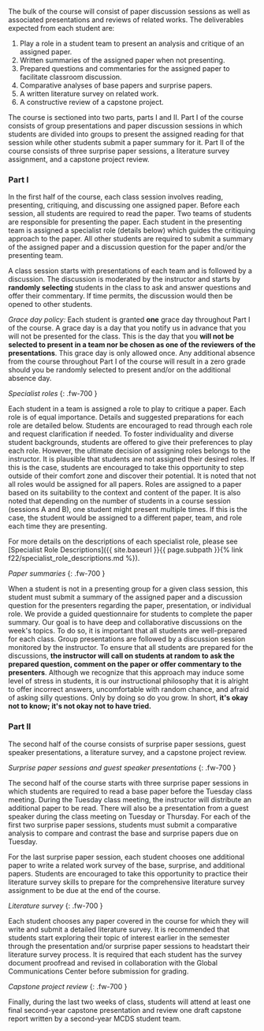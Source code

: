 The bulk of the course will consist of paper discussion sessions as well as associated presentations and reviews of related works. The deliverables expected from each student are:

1. Play a role in a student team to present an analysis and critique of an assigned paper.
2. Written summaries of the assigned paper when not presenting.
3. Prepared questions and commentaries for the assigned paper to facilitate classroom discussion.
4. Comparative analyses of base papers and surprise papers.
5. A written literature survey on related work.
6. A constructive review of a capstone project.

The course is sectioned into two parts, parts I and II. Part I of the course consists of group presentations and paper discussion sessions in which students are divided into groups to present the assigned reading for that session while other students submit a paper summary for it. Part II of the course consists of three surprise paper sessions, a literature survey assignment, and a capstone project review.

### Part I
	
In the first half of the course, each class session involves reading, presenting, critiquing, and discussing one assigned paper. Before each session, all students are required to read the paper. Two teams of students are responsible for presenting the paper. Each student in the presenting team is assigned a specialist role (details below) which guides the critiquing approach to the paper. All other students are required to submit a summary of the assigned paper and a discussion question for the paper and/or the presenting team.

A class session starts with presentations of each team and is followed by a discussion. The discussion is moderated by the instructor and starts by **randomly selecting** students in the class to ask and answer questions and offer their commentary. If time permits, the discussion would then be opened to other students.

*Grace day policy:* Each student is granted **one** grace day throughout Part I of the course. A grace day is a day that you notify us in advance that you will not be presented for the class. This is the day that you **will not be selected to present in a team nor be chosen as one of the reviewers of the presentations**. This grace day is only allowed once. Any additional absence from the course throughout Part I of the course will result in a zero grade should you be randomly selected to present and/or on the additional absence day. 

_Specialist roles_
{: .fw-700 }

Each student in a team is assigned a role to play to critique a paper. Each role is of equal importance. Details and suggested preparations for each role are detailed below. Students are encouraged to read through each role and request clarification if needed. To foster individuality and diverse student backgrounds, students are offered to give their preferences to play each role. However, the ultimate decision of assigning roles belongs to the instructor. It is plausible that students are not assigned their desired roles. If this is the case, students are encouraged to take this opportunity to step outside of their comfort zone and discover their potential. It is noted that not all roles would be assigned for all papers. Roles are assigned to a paper based on its suitability to the context and content of the paper. It is also noted that depending on the number of students in a course session (sessions A and B), one student might present multiple times. If this is the case, the student would be assigned to a different paper, team, and role each time they are presenting.

For more details on the descriptions of each specialist role, please see [Specialist Role Descriptions]({{ site.baseurl }}{{ page.subpath }}{% link f22/specialist_role_descriptions.md %}).

_Paper summaries_
{: .fw-700 }
	
When a student is not in a presenting group for a given class session, this student must submit a summary of the assigned paper and a discussion question for the presenters regarding the paper, presentation, or individual role. We provide a guided questionnaire for students to complete the paper summary. Our goal is to have deep and collaborative discussions on the week's topics. To do so, it is important that all students are well-prepared for each class. Group presentations are followed by a discussion session monitored by the instructor. To ensure that all students are prepared for the discussions, **the instructor will call on students at random to ask the prepared question, comment on the paper or offer commentary to the presenters**. Although we recognize that this approach may induce some level of stress in students, it is our instructional philosophy that it is alright to offer incorrect answers, uncomfortable with random chance, and afraid of asking silly questions. Only by doing so do you grow. In short, **it's okay not to know; it's not okay not to have tried.**

### Part II

The second half of the course consists of surprise paper sessions, guest speaker presentations, a literature survey, and a capstone project review.

_Surprise paper sessions and guest speaker presentations_
{: .fw-700 }

The second half of the course starts with three surprise paper sessions in which students are required to read a base paper before the Tuesday class meeting. During the Tuesday class meeting, the instructor will distribute an additional paper to be read. There will also be a presentation from a guest speaker during the class meeting on Tuesday or Thursday. For each of the first two surprise paper sessions, students must submit a comparative analysis to compare and contrast the base and surprise papers due on Tuesday.

For the last surprise paper session, each student chooses one additional paper to write a related work survey of the base, surprise, and additional papers. Students are encouraged to take this opportunity to practice their literature survey skills to prepare for the comprehensive literature survey assignment to be due at the end of the course.

_Literature survey_
{: .fw-700 }

Each student chooses any paper covered in the course for which they will write and submit a detailed literature survey. It is recommended that students start exploring their topic of interest earlier in the semester through the presentation and/or surprise paper sessions to headstart their literature survey process. It is required that each student has the survey document proofread and revised in collaboration with the Global Communications Center before submission for grading.

_Capstone project review_
{: .fw-700 }

Finally, during the last two weeks of class, students will attend at least one final second-year capstone presentation and review one draft capstone report written by a second-year MCDS student team.
